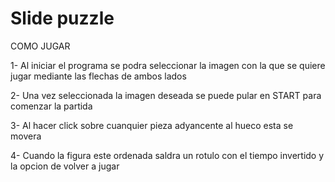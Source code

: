 # Slide puzzle

COMO JUGAR

1- Al iniciar el programa se podra seleccionar la imagen con la que se quiere jugar mediante las flechas de ambos lados

2- Una vez seleccionada la imagen deseada se puede pular en START para comenzar la partida

3- Al hacer click sobre cuanquier pieza adyancente al hueco esta se movera

4- Cuando la figura este ordenada saldra un rotulo con el tiempo invertido y la opcion de volver a jugar
